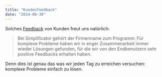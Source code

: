 ```yaml
---
title: "Kundenfeedback"
date: "2014-09-30"
---
```


Solches [Feedback](http://www.simplificator.com/de/projects/16-online-gesundheitsdossier-evita) von Kunden freut uns natürlich:

> Bei Simplificator gehört der Firmenname zum Programm: Für komplexe Probleme haben wir in enger Zusammenarbeit immer wieder Lösungen gefunden, für die wir von den Endbenutzern sehr positive Feedbacks erhalten haben.

Denn dies ist genau das was wir jeden Tag zu erreichen versuchen: komplexe Probleme einfach zu lösen.
